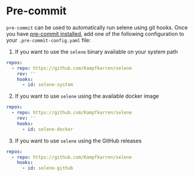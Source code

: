 # Pre-commit

`pre-commit` can be used to automatically run selene using git hooks. Once you have [pre-commit installed](https://pre-commit.com/#install), add one of the following configuration to your `.pre-commit-config.yaml` file:

1. If you want to use the `selene` binary available on your system path
```yaml
repos:
  - repo: https://github.com/Kampfkarren/selene
    rev: ''
    hooks:
      - id: selene-system
```
2. If you want to use `selene` using the available docker image
```yaml
repos:
  - repo: https://github.com/Kampfkarren/selene
    rev: ''
    hooks:
      - id: selene-docker
```
3. If you want to use `selene` using the GitHub releases
```yaml
repos:
  - repo: https://github.com/Kampfkarren/selene
    hooks:
      - id: selene-github
```